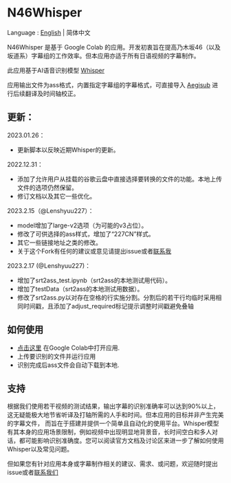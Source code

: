 # N46Whisper

Language : [English](./README.md)  | 简体中文

N46Whisper 是基于 Google Colab 的应用。开发初衷旨在提高乃木坂46（以及坂道系）字幕组的工作效率。但本应用亦适于所有日语视频的字幕制作。

此应用基于AI语音识别模型 [Whisper](https://github.com/openai/whisper)

应用输出文件为ass格式，内置指定字幕组的字幕格式，可直接导入 [Aegisub](https://github.com/Aegisub/Aegisub) 进行后续翻译及时间轴校正。

## 更新：
2023.01.26：
* 更新脚本以反映近期Whisper的更新。

2022.12.31：
* 添加了允许用户从挂载的谷歌云盘中直接选择要转换的文件的功能。本地上传文件的选项仍然保留。
* 修订文档以及其它一些优化。

2023.2.15（@Lenshyuu227）：
* model增加了large-v2选项（为可能的v3占位）。
* 修改了可供选择的ass样式，增加了“227CN”样式。
* 其它一些链接地址之类的修改。
* 关于这个Fork有任何的建议或意见请提出issue或者[联系我](mailto:kakiharuka@lenshyuu.com)

2023.2.17 (@Lenshyuu227)：
* 增加了srt2ass_test.ipynb（srt2ass的本地测试用代码）。
* 增加了testData（srt2ass的本地测试用数据）。
* 修改了srt2ass.py以对存在空格的行实施分割。分割后的若干行均临时采用相同时间戳，且添加了adjust_required标记提示调整时间戳避免叠轴

## 如何使用
* [点击这里](https://colab.research.google.com/github/Lenshyuu227/N46Whisper_227/blob/main/N46Whisper.ipynb) 在Google Colab中打开应用.
* 上传要识别的文件并运行应用
* 识别完成后ass文件会自动下载到本地.

## 支持
根据我们使用若干视频的测试结果，输出字幕的识别准确率可以达到90%以上，这无疑能极大地节省听译及打轴所需的人手和时间。但本应用的目标并非产生完美的字幕文件， 而旨在于搭建并提供一个简单且自动化的使用平台。Whisper模型有其本身的应用场景限制，例如视频中出现明显地背景音，长时间空白和多人对话，都可能影响识别准确度。您可以阅读官方文档及讨论区来进一步了解如何使用Whisper以及常见问题。

但如果您有针对应用本身或字幕制作相关的建议、需求、或问题，欢迎随时提出issue或者[联系我们](mailto:admin@ikedateresa.cc)
